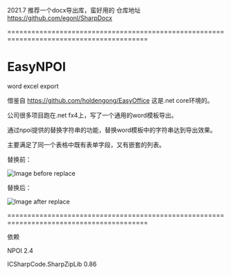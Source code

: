 2021.7 推荐一个docx导出库，蛮好用的
仓库地址 https://github.com/egonl/SharpDocx

=========================================================================================

# EasyNPOI
word excel export

借鉴自 https://github.com/holdengong/EasyOffice 这是.net core环境的。

公司很多项目跑在.net fx4上，写了一个通用的word模板导出。

通过npoi提供的替换字符串的功能，替换word模板中的字符串达到导出效果。

主要满足了同一个表格中既有表单字段，又有嵌套的列表。

替换前：

![Image before replace](https://github.com/lc1055/EasyNPOI/blob/master/docs/before.png)

替换后：

![Image after replace](https://github.com/lc1055/EasyNPOI/blob/master/docs/after.png)


=========================================================================================

依赖 

NPOI 2.4

ICSharpCode.SharpZipLib 0.86
